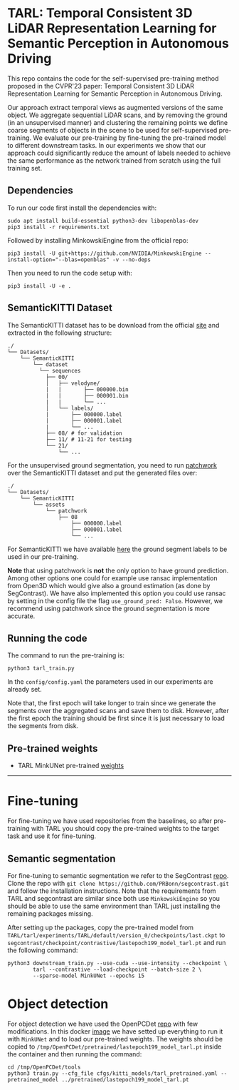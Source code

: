 # TARL: Temporal Consistent 3D LiDAR Representation Learning for Semantic Perception in Autonomous Driving

This repo contains the code for the self-supervised pre-training method proposed in the CVPR'23 paper: Temporal Consistent 3D LiDAR Representation Learning for Semantic Perception in Autonomous Driving.

Our approach extract temporal views as augmented versions of the same object. We aggregate sequential LiDAR scans, and by removing the ground (in an unsupervised manner) and clustering the remaining points we define coarse segments of objects in the scene to be used for self-supervised pre-training. We evaluate our pre-training by fine-tuning the pre-trained model to different downstream tasks. In our experiments we show that our approach could significantly reduce the amount of labels needed to achieve the same performance as the network trained from scratch using the full training set.

## Dependencies

To run our code first install the dependencies with:

```
sudo apt install build-essential python3-dev libopenblas-dev
pip3 install -r requirements.txt
```

Followed by installing MinkowskiEngine from the official repo:

```
pip3 install -U git+https://github.com/NVIDIA/MinkowskiEngine --install-option="--blas=openblas" -v --no-deps
```

Then you need to run the code setup with:

`pip3 install -U -e .`

## SemanticKITTI Dataset

The SemanticKITTI dataset has to be download from the official [site](http://www.semantic-kitti.org/dataset.html#download) and extracted in the following structure:

```
./
└── Datasets/
    └── SemanticKITTI
        └── dataset
          └── sequences
            ├── 00/
            │   ├── velodyne/
            |   |       ├── 000000.bin
            |   |       ├── 000001.bin
            |   |       └── ...
            │   └── labels/
            |       ├── 000000.label
            |       ├── 000001.label
            |       └── ...
            ├── 08/ # for validation
            ├── 11/ # 11-21 for testing
            └── 21/
                └── ...
```

For the unsupervised ground segmentation, you need to run [patchwork](https://github.com/LimHyungTae/patchwork) over the SemanticKITTI dataset and put the generated files over:
```
./
└── Datasets/
    └── SemanticKITTI
        └── assets
            └── patchwork
                ├── 08
                    ├── 000000.label
                    ├── 000001.label
                    └── ...
```

For SemanticKITTI we have available [here](https://www.ipb.uni-bonn.de/html/projects/tarl/ground_labels.zip) the ground segment labels to be used in
our pre-training.

**Note** that using patchwork is **not** the only option to have ground prediction. Among other options one could for example use ransac implementation
from Open3D which would give also a ground estimation (as done by SegContrast). We have also implemented this option you could use ransac by setting
in the config file the flag `use_ground_pred: False`. However, we recommend using patchwork since the ground segmentation is more accurate.


## Running the code

The command to run the pre-training is:

```
python3 tarl_train.py
```

In the `config/config.yaml` the parameters used in our experiments are already set.

Note that, the first epoch will take longer to train since we generate the segments over the aggregated scans and save them to disk. However, after
the first epoch the training should be first since it is just necessary to load the segments from disk.

## Pre-trained weights

- TARL MinkUNet pre-trained [weights](https://www.ipb.uni-bonn.de/html/projects/tarl/lastepoch199_model_tarl.pt)

---

# Fine-tuning

For fine-tuning we have used repositories from the baselines, so after pre-training with TARL you should copy the pre-trained weights to the target task and use it for fine-tuning.

## Semantic segmentation

For fine-tuning to semantic segmentation we refer to the SegContrast [repo](https://github.com/PRBonn/segcontrast).
Clone the repo with `git clone https://github.com/PRBonn/segcontrast.git` and follow the installation instructions. Note that the requirements from
TARL and segcontrast are similar since both use `MinkowskiEngine` so you should be able to use the same environment than TARL just installing
the remaining packages missing.

After setting up the packages, copy the pre-trained model from `TARL/tarl/experiments/TARL/default/version_0/checkpoints/last.ckpt` to `segcontrast/checkpoint/contrastive/lastepoch199_model_tarl.pt` and run the following command:

```
python3 downstream_train.py --use-cuda --use-intensity --checkpoint \
        tarl --contrastive --load-checkpoint --batch-size 2 \
        --sparse-model MinkUNet --epochs 15
```

# Object detection

For object detection we have used the OpenPCDet [repo](https://github.com/zaiweizhang/OpenPCDet) with few modifications. In this docker [image](https://hub.docker.com/r/nuneslu/segcontrast_openpcdet) we have setted up everything to run it with `MinkUNet` and to load our pre-trained weights.
The weights should be copied to `/tmp/OpenPCDet/pretrained/lastepoch199_model_tarl.pt` inside the container and then running the command:

```
cd /tmp/OpenPCDet/tools
python3 train.py --cfg_file cfgs/kitti_models/tarl_pretrained.yaml --pretrained_model ../pretrained/lastepoch199_model_tarl.pt
```
